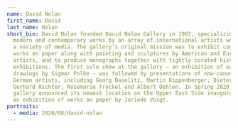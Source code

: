 ```yaml
---
name: David Nolan
first_name: David
last_name: Nolan
short_bio: David Nolan founded David Nolan Gallery in 1987, specializing in
  modern and contemporary works by an array of international artists working in
  a variety of media. The gallery’s original mission was to exhibit contemporary
  works on paper along with painting and sculptures by American and European
  artists, and to produce monographs together with tightly curated historical
  exhibitions. The first solo show at the gallery – an exhibition of early
  drawings by Sigmar Polke - was followed by presentations of now-canonical
  German artists, including Georg Baselitz, Martin Kippenberger, Dieter Roth,
  Gerhard Richter, Rosemarie Trockel and Albert Oehlen. In Spring 2020, the
  gallery announced its newest location on the Upper East Side inaugurated with
  an exhibition of works on paper by Jorinde Voigt.
portraits:
  - media: 2020/08/david-nolan
---
```

